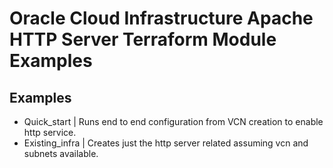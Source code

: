# Oracle Cloud Infrastructure Apache HTTP Server Terraform Module Examples

## Examples
* Quick_start | Runs end to end configuration from VCN creation to enable http service.
* Existing_infra | Creates just the http server related assuming vcn and subnets available.


